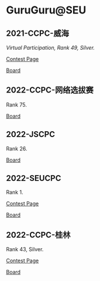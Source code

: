 # GuruGuru\@SEU

## 2021-CCPC-威海

*Virtual Participation, Rank 49, Silver.*

[Contest Page](https://codeforces.com/gym/103428)

[Board](https://board.xcpcio.com/ccpc/7th/weihai)

## 2022-CCPC-网络选拔赛

Rank 75.

[Board](https://board.xcpcio.com/ccpc/8th/online-qualification)

## 2022-JSCPC

Rank 26.

[Board](https://board.xcpcio.com/provincial-contest/2022/jiangsu)

## 2022-SEUCPC

Rank 1.

[Contest Page](https://oje.seucpc.club/contest/49)

[Board](https://oje.seucpc.club/contest/49/ranklist)

## 2022-CCPC-桂林

Rank 43, Silver.

[Contest Page](https://codeforces.com/gym/104008)

[Board](https://board.xcpcio.com/ccpc/8th/guilin)